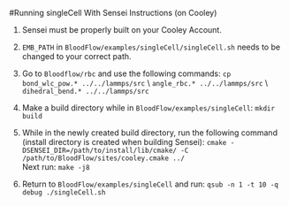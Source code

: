 #Running singleCell With Sensei Instructions (on Cooley)

1. Sensei must be properly built on your Cooley Account.

2. `EMB_PATH` in `BloodFlow/examples/singleCell/singleCell.sh` needs to be changed to your correct path.

3. Go to `Bloodflow/rbc` and use the following commands: `cp bond_wlc_pow.* ../../lammps/src` \ `angle_rbc.* ../../lammps/src` \ `dihedral_bend.* ../../lammps/src`

4. Make a build directory while in `BloodFlow/examples/singleCell`: `mkdir build`

5. While in the newly created build directory, run the following command (install directory is created when building Sensei): `cmake -DSENSEI_DIR=/path/to/install/lib/cmake/ -C /path/to/BloodFlow/sites/cooley.cmake ../`\
   Next run: `make -j8`

6. Return to `BloodFlow/examples/singleCell` and run: `qsub -n 1 -t 10 -q debug ./singleCell.sh`

